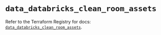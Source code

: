 # `data_databricks_clean_room_assets`

Refer to the Terraform Registry for docs: [`data_databricks_clean_room_assets`](https://registry.terraform.io/providers/databricks/databricks/1.90.0/docs/data-sources/clean_room_assets).
